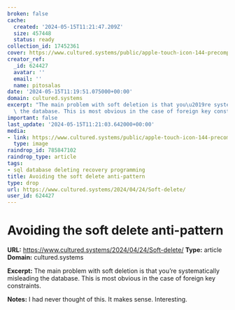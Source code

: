 ```yaml
---
broken: false
cache:
  created: '2024-05-15T11:21:47.209Z'
  size: 457448
  status: ready
collection_id: 17452361
cover: https://www.cultured.systems/public/apple-touch-icon-144-precomposed.png
creator_ref:
  _id: 624427
  avatar: ''
  email: ''
  name: pitosalas
date: '2024-05-15T11:19:51.075000+00:00'
domain: cultured.systems
excerpt: "The main problem with soft deletion is that you\u2019re systematically misleading\
  \ the database. This is most obvious in the case of foreign key constraints."
important: false
last_update: '2024-05-15T11:21:03.642000+00:00'
media:
- link: https://www.cultured.systems/public/apple-touch-icon-144-precomposed.png
  type: image
raindrop_id: 785847102
raindrop_type: article
tags:
- sql database deleting recovery programming
title: Avoiding the soft delete anti-pattern
type: drop
url: https://www.cultured.systems/2024/04/24/Soft-delete/
user_id: 624427
---
```


# Avoiding the soft delete anti-pattern

**URL:** https://www.cultured.systems/2024/04/24/Soft-delete/
**Type:** article
**Domain:** cultured.systems

**Excerpt:** The main problem with soft deletion is that you’re systematically misleading the database. This is most obvious in the case of foreign key constraints.

**Notes:**
I had never thought of this. It makes sense. Interesting. 
